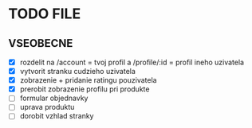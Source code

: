 # TODO FILE

## VSEOBECNE

- [x] rozdelit na /account = tvoj profil a /profile/:id = profil ineho uzivatela
- [x] vytvorit stranku cudzieho uzivatela
- [x] zobrazenie + pridanie ratingu pouzivatela
- [x] prerobit zobrazenie profilu pri produkte
- [ ] formular objednavky
- [ ] uprava produktu
- [ ] dorobit vzhlad stranky
